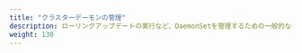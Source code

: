 ```yaml
---
title: "クラスターデーモンの管理"
description: ローリングアップデートの実行など、DaemonSetを管理するための一般的なタスクを実行します。
weight: 130
---
```


